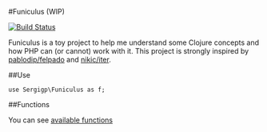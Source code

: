 #Funiculus (WIP)

[![Build Status](https://travis-ci.org/sergigp/funiculus.svg?branch=master)](https://travis-ci.org/sergigp/funiculus)

Funiculus is a toy project to help me understand some Clojure concepts and how PHP can (or cannot) work with it. This project is strongly inspired by [pablodip/felpado](https://github.com/pablodip/felpado) and [nikic/iter](https://github.com/nikic/iter]).

##Use
```
use Sergigp\Funiculus as f;
```

##Functions

You can see [available functions](https://github.com/sergigp/funiculus/blob/master/functions.md)
